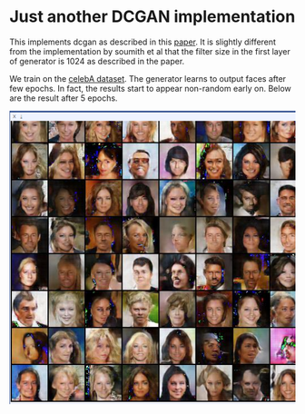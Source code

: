 Just another DCGAN implementation
=================================

This implements dcgan as described in this [paper](https://arxiv.org/abs/1511.06434). It is slightly different from the implementation by soumith et al that the filter size in the first layer of generator is 1024 as described in the paper.

We train on the [celebA dataset](http://mmlab.ie.cuhk.edu.hk/projects/CelebA.html). The generator learns to output faces after few epochs. In fact, the results start to appear non-random early on. Below are the result after 5 epochs.

![after three epochs](gen_epoch5.PNG)
